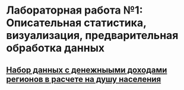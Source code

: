 # Лабораторная работа №1: Описательная статистика, визуализация, предварительная обработка данных 
## [Набор данных с денежныыми доходами регионов в расчете на душу населения](https://rosstat.gov.ru/storage/mediabank/1-1-1_nov_met_izm.xlsx)
